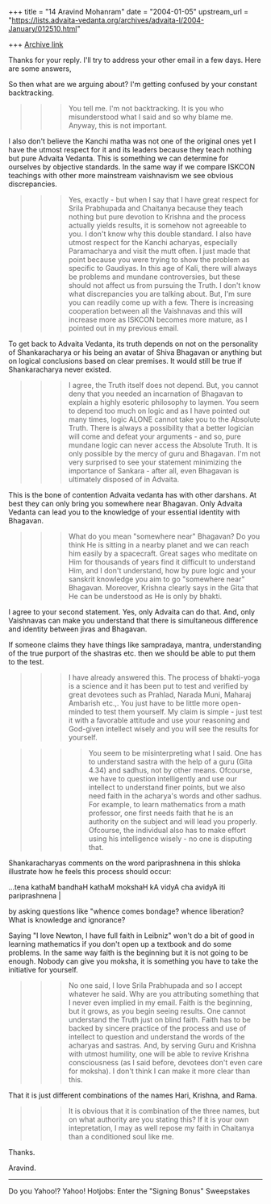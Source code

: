 +++
title = "14 Aravind Mohanram"
date = "2004-01-05"
upstream_url = "https://lists.advaita-vedanta.org/archives/advaita-l/2004-January/012510.html"

+++
[Archive link](https://lists.advaita-vedanta.org/archives/advaita-l/2004-January/012510.html)

Thanks for your reply. I'll try to address your other email in a few days. Here are some answers,

So then what are we arguing about? I'm getting confused by your constant
backtracking.

>>> You tell me. I'm not backtracking. It is you who misunderstood what I said and so why blame me. Anyway, this is not important. 

I also don't believe the Kanchi matha was not one of the original ones yet
I have the utmost respect for it and its leaders because they teach
nothing but pure Advaita Vedanta. This is something we can determine for
ourselves by objective standards. In the same way if we compare ISKCON
teachings with other more mainstream vaishnavism we see obvious
discrepancies.

>>> Yes, exactly - but when I say that I have great respect for Srila Prabhupada and Chaitanya because they teach nothing but pure devotion to Krishna and the process actually yields results, it is somehow not agreeable to you. I don't know why this double standard. I also have utmost respect for the Kanchi acharyas, especially Paramacharya and visit the mutt often. I just made that point because you were trying to show the problem as specific to Gaudiyas. In this age of Kali, there will always be problems and mundane controversies, but these should not affect us from pursuing the Truth. I don't know what discrepancies you are talking about. But, I'm sure you can readily come up with a few. There is increasing cooperation between all the Vaishnavas and this will increase more as ISKCON becomes more mature, as I pointed out in my previous email. 

To get back to Advaita Vedanta, its truth depends on not on the
personality of Shankaracharya or his being an avatar of Shiva Bhagavan or
anything but on logical conclusions based on clear premises. It would
still be true if Shankaracharya never existed.

>>>I agree, the Truth itself does not depend. But, you cannot deny that you needed an incarnation of Bhagavan to explain a highly esoteric philosophy to laymen. You seem to depend too much on logic and as I have pointed out many times, logic ALONE cannot take you to the Absolute Truth. There is always a possibility that a better logician will come and defeat your arguments - and so, pure mundane logic can never access the Absolute Truth. It is only possible by the mercy of guru and Bhagavan. I'm not very surprised to see your statement minimizing the importance of Sankara - after all, even Bhagavan is ultimately disposed of in Advaita. 

This is the bone of contention Advaita vedanta has with other darshans.
At best they can only bring you somewhere near Bhagavan. Only Advaita
Vedanta can lead you to the knowledge of your essential identity with
Bhagavan.

>>> What do you mean "somewhere near" Bhagavan? Do you think He is sitting in a nearby planet and we can reach him easily by a spacecraft. Great sages who meditate on Him for thousands of years find it difficult to understand Him, and I don't understand, how by pure logic and your sanskrit knowledge you aim to go "somewhere near" Bhagavan. Moreover, Krishna clearly says in the Gita that He can be understood as He is only by bhakti. 

I agree to your second statement. Yes, only Advaita can do that. And, only Vaishnavas can make you understand that there is simultaneous difference and identity between jivas and Bhagavan. 

If someone claims they have things like sampradaya, mantra, understanding
of the true purport of the shastras etc. then we should be able to put
them to the test.

>>>I have already answered this. The process of bhakti-yoga is a science and it has been put to test and verified by great devotees such as Prahlad, Narada Muni, Maharaj Ambarish etc.,. You just have to be little more open-minded to test them yourself. My claim is simple - just test it with a favorable attitude and use your reasoning and God-given intellect wisely and you will see the results for yourself. 

> >>> You seem to be misinterpreting what I said. One has to understand
> >>> sastra with the help of a guru (Gita 4.34) and sadhus, not by other
> >>> means. Ofcourse, we have to question intelligently and use our
> >>> intellect to understand finer points, but we also need faith in the
> >>> acharya's words and other sadhus. For example, to learn mathematics
> >>> from a math professor, one first needs faith that he is an authority
> >>> on the subject and will lead you properly. Ofcourse, the individual
> >>> also has to make effort using his intelligence wisely - no one is
> >>> disputing that.
>

Shankaracharyas comments on the word pariprashnena in this shloka
illustrate how he feels this process should occur:

...tena kathaM bandhaH kathaM mokshaH kA vidyA cha avidyA iti
pariprashnena |

by asking questions like "whence comes bondage? whence liberation? What
is knowledge and ignorance?

Saying "I love Newton, I have full faith in Leibniz" won't do a bit of
good in learning mathematics if you don't open up a textbook and do some
problems. In the same way faith is the beginning but it is not going to
be enough. Nobody can give you moksha, it is something you have to take
the initiative for yourself.

>>> No one said, I love Srila Prabhupada and so I accept whatever he said. Why are you attributing something that I never even implied in my email. Faith is the beginning, but it grows, as you begin seeing results. One cannot understand the Truth just on blind faith. Faith has to be backed by sincere practice of the process and use of intellect to question and understand the words of the acharyas and sastras. And, by serving Guru and Krishna with utmost humility, one will be able to revive Krishna consciousness (as I said before, devotees don't even care for moksha). I don't think I can make it more clear than this. 

That it is just different combinations of the names Hari, Krishna, and
Rama.

>>>It is obvious that it is combination of the three names, but on what authority are you stating this? If it is your own intepretation, I may as well repose my faith in Chaitanya than a conditioned soul like me. 

Thanks.

Aravind.




---------------------------------
Do you Yahoo!?
Yahoo! Hotjobs: Enter the "Signing Bonus" Sweepstakes

